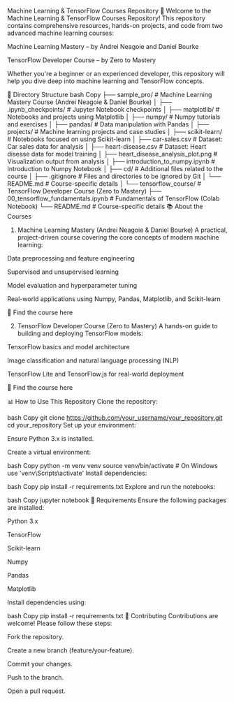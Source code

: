 Machine Learning & TensorFlow Courses Repository 🚀
Welcome to the Machine Learning & TensorFlow Courses Repository! This repository contains comprehensive resources, hands-on projects, and code from two advanced machine learning courses:

Machine Learning Mastery – by Andrei Neagoie and Daniel Bourke

TensorFlow Developer Course – by Zero to Mastery

Whether you're a beginner or an experienced developer, this repository will help you dive deep into machine learning and TensorFlow concepts.

📂 Directory Structure
bash
Copy
├── sample_pro/                      # Machine Learning Mastery Course (Andrei Neagoie & Daniel Bourke)
│   ├── .ipynb_checkpoints/          # Jupyter Notebook checkpoints
│   ├── matplotlib/                  # Notebooks and projects using Matplotlib
│   ├── numpy/                       # Numpy tutorials and exercises
│   ├── pandas/                      # Data manipulation with Pandas
│   ├── projects/                    # Machine learning projects and case studies
│   ├── scikit-learn/                # Notebooks focused on using Scikit-learn
│   ├── car-sales.csv                # Dataset: Car sales data for analysis
│   ├── heart-disease.csv            # Dataset: Heart disease data for model training
│   ├── heart_disease_analysis_plot.png # Visualization output from analysis
│   ├── introduction_to_numpy.ipynb  # Introduction to Numpy Notebook
│   ├── cd/                          # Additional files related to the course
│   ├── .gitignore                   # Files and directories to be ignored by Git
│   └── README.md                    # Course-specific details
│
└── tensorflow_course/               # TensorFlow Developer Course (Zero to Mastery)
    ├── 00_tensorflow_fundamentals.ipynb  # Fundamentals of TensorFlow (Colab Notebook)
    └── README.md                         # Course-specific details
📚 About the Courses
1. Machine Learning Mastery (Andrei Neagoie & Daniel Bourke)
A practical, project-driven course covering the core concepts of modern machine learning:

Data preprocessing and feature engineering

Supervised and unsupervised learning

Model evaluation and hyperparameter tuning

Real-world applications using Numpy, Pandas, Matplotlib, and Scikit-learn

🔗 Find the course here

2. TensorFlow Developer Course (Zero to Mastery)
A hands-on guide to building and deploying TensorFlow models:

TensorFlow basics and model architecture

Image classification and natural language processing (NLP)

TensorFlow Lite and TensorFlow.js for real-world deployment

🔗 Find the course here

📊 How to Use This Repository
Clone the repository:

bash
Copy
git clone https://github.com/your_username/your_repository.git
cd your_repository
Set up your environment:

Ensure Python 3.x is installed.

Create a virtual environment:

bash
Copy
python -m venv venv
source venv/bin/activate  # On Windows use 'venv\Scripts\activate'
Install dependencies:

bash
Copy
pip install -r requirements.txt
Explore and run the notebooks:

bash
Copy
jupyter notebook
📌 Requirements
Ensure the following packages are installed:

Python 3.x

TensorFlow

Scikit-learn

Numpy

Pandas

Matplotlib

Install dependencies using:

bash
Copy
pip install -r requirements.txt
🤝 Contributing
Contributions are welcome! Please follow these steps:

Fork the repository.

Create a new branch (feature/your-feature).

Commit your changes.

Push to the branch.

Open a pull request.
